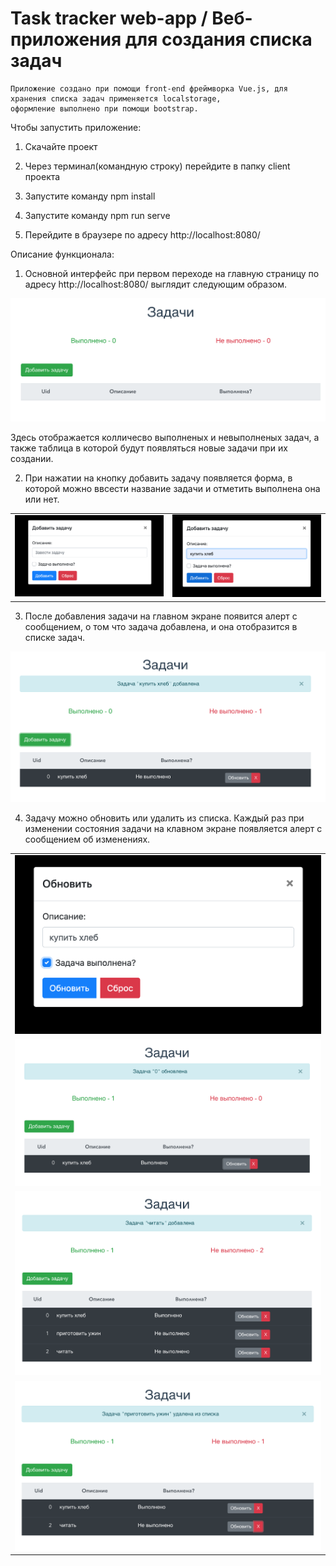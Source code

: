 # Task tracker web-app / Веб-приложения для создания списка задач

    Приложение создано при помощи front-end фреймворка Vue.js, для хранения списка задач применяется localstorage, 
    оформление выполнено при помощи bootstrap.

Чтобы запустить приложение:

1. Cкачайте проект

2. Через терминал(командную строку) перейдите в папку client проекта

3. Запустите команду npm install

4. Запустите команду npm run serve

5. Перейдите в браузере по адресу http://localhost:8080/


Описание функционала:

1. Основной интерфейс при первом переходе на главную страницу по адресу http://localhost:8080/ выглядит следующим образом.

![Task tracker screenshot_1](https://github.com/AlenaPliusnina/C4.11_Practice/blob/master/screenshots/screen_1.png)

Здесь отображается колличесво выполненых и невыполненых задач, а также таблица в которой будут появляться новые задачи при их создании.

2. При нажатии на кнопку добавить задачу появляется форма, в которой можно ввсести название задачи и отметить выполнена она или нет.

|               |               |
| ------------- | ------------- | 
| ![Task tracker screenshot_1](https://github.com/AlenaPliusnina/C4.11_Practice/blob/master/screenshots/screen_2.png) | ![Task tracker screenshot_1](https://github.com/AlenaPliusnina/C4.11_Practice/blob/master/screenshots/screen_3.png) |

3. После добавления задачи на главном экране появится алерт с сообщением, о том что задача добавлена, и она отобразится в списке задач.

![Task tracker screenshot_1](https://github.com/AlenaPliusnina/C4.11_Practice/blob/master/screenshots/screen_4.png)

4. Задачу можно обновить или удалить из списка. Каждый раз при изменении состояния задачи на клавном экране появляется алерт с сообщением об изменениях.

|               |
| ------------- | 
| ![Task tracker screenshot_1](https://github.com/AlenaPliusnina/C4.11_Practice/blob/master/screenshots/screen_5.png) |
| ![Task tracker screenshot_1](https://github.com/AlenaPliusnina/C4.11_Practice/blob/master/screenshots/screen_6.png) |
| ![Task tracker screenshot_1](https://github.com/AlenaPliusnina/C4.11_Practice/blob/master/screenshots/screen_7.png) |
| ![Task tracker screenshot_1](https://github.com/AlenaPliusnina/C4.11_Practice/blob/master/screenshots/screen_8.png) |

